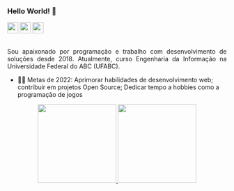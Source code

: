 ### Hello World! 👋

<a href="mailto:caio_poschardt@hotmail.com"><img height="25" src="https://img.shields.io/badge/-Outlook-%23333?style=for-the-badge&logo=microsoftoutlook&logoColor=blue" target="_blank"></a>
<a href="https://www.linkedin.com/in/caio-poschardt/" target="_blank"><img height="25" src="https://img.shields.io/badge/-LinkedIn-%230077B5?style=for-the-badge&logo=linkedin&logoColor=white" target="_blank"></a>
<a href="https://t.me/poschardt" target="_blank"><img height="25" src="https://img.shields.io/badge/Telegram-2CA5E0?style=for-the-badge&logo=telegram&logoColor=white" target="_blank"></a>
<!-- <a href="https://discord.com/channels/@me/580507315493535744" target="_blank"><img height="25" src="https://img.shields.io/badge/Discord-7289DA?style=for-the-badge&logo=discord&logoColor=white" target="_blank"></a>
<a href="https://poschardt.github.io" target="_blank"><img height="25" src="https://badgen.net/badge/icon/website/green/?icon=github&label"></a> -->

##

<p align="justify">
  Sou apaixonado por programação e trabalho com desenvolvimento de soluções desde 2018. Atualmente, curso Engenharia da Informação na Universidade Federal do ABC (UFABC). <br>
  
</p>

- 🐱‍👤 Metas de 2022: Aprimorar habilidades de desenvolvimento web; contribuir em projetos Open Source; Dedicar tempo a hobbies como a programação de jogos

<div align="center">
  <a href="https://github.com/poschardt">
  <img height="180em" src="https://github-readme-stats.vercel.app/api?username=poschardt&show_icons=true&theme=tokyonight&include_all_commits=true&count_private=true"/>
  <img height="180em" src="https://github-readme-stats.vercel.app/api/top-langs/?username=poschardt&layout=compact&langs_count=7&theme=tokyonight"/>
</div>

